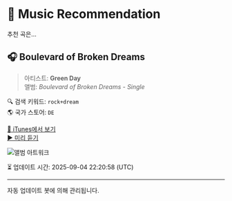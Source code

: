 
# 🎵 Music Recommendation

추천 곡은...

## 🎧 Boulevard of Broken Dreams  
> 아티스트: **Green Day**  
> 앨범: _Boulevard of Broken Dreams - Single_  

🔍 검색 키워드: `rock+dream`  
🌎 국가 스토어: `DE`

[🔗 iTunes에서 보기](https://music.apple.com/de/album/boulevard-of-broken-dreams/320083824?i=320084009&uo=4)  
[▶️ 미리 듣기](https://audio-ssl.itunes.apple.com/itunes-assets/AudioPreview115/v4/ea/2e/06/ea2e0686-a012-d465-daa0-f7b0ad08d9f6/mzaf_11981128754929987057.plus.aac.p.m4a)

![앨범 아트워크](https://is1-ssl.mzstatic.com/image/thumb/Music115/v4/4b/b6/b0/4bb6b0e7-21d0-9249-fbed-815073ff1d8d/mzi.uvcskjhm.jpg/100x100bb.jpg)

⏳ 업데이트 시간: 2025-09-04 22:20:58 (UTC)

---
자동 업데이트 봇에 의해 관리됩니다.
